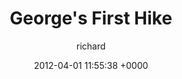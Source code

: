 ---
blog: richard
date: 2012-04-01 11:55:38 +0000
title: "George's First Hike"
author: richard
permalink: /george/georges-first-hike/
---
